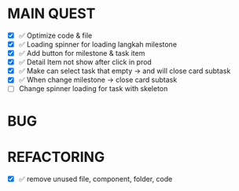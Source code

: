# MAIN QUEST
- [x] ✅ Optimize code & file
- [x] ✅ Loading spinner for loading langkah milestone
- [x] ✅ Add button for milestone & task item
- [x] ✅ Detail Item not show after click in prod
- [x] ✅ Make can select task that empty -> and will close card subtask
- [x] ✅ When change milestone -> close card subtask
- [ ] Change spinner loading for task with skeleton

# BUG

# REFACTORING
- [x] ✅ remove unused file, component, folder, code